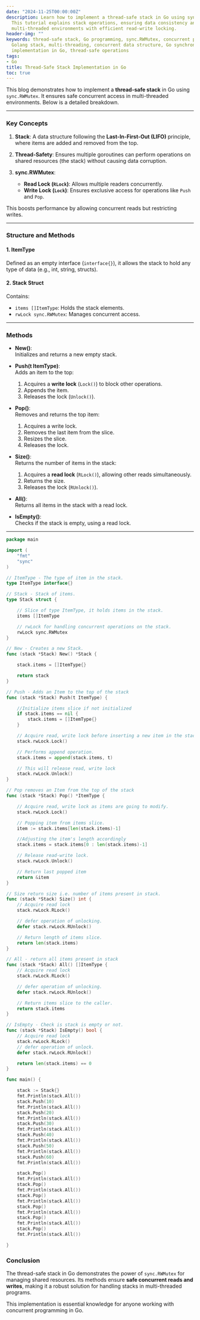 ```yaml
---
date: "2024-11-25T00:00:00Z"
description: Learn how to implement a thread-safe stack in Go using sync.RWMutex.
  This tutorial explains stack operations, ensuring data consistency and safety in
  multi-threaded environments with efficient read-write locking.
header-img: ""
keywords: thread-safe stack, Go programming, sync.RWMutex, concurrent programming,
  Golang stack, multi-threading, concurrent data structure, Go synchronization, stack
  implementation in Go, thread-safe operations
tags:
- Go
title: Thread-Safe Stack Implementation in Go
toc: true
---
```


This blog demonstrates how to implement a **thread-safe stack** in Go using `sync.RWMutex`. It ensures safe concurrent access in multi-threaded environments. Below is a detailed breakdown.  

---

### **Key Concepts**  

1. **Stack**: A data structure following the **Last-In-First-Out (LIFO)** principle, where items are added and removed from the top.  

2. **Thread-Safety**: Ensures multiple goroutines can perform operations on shared resources (the stack) without causing data corruption.  

3. **sync.RWMutex**:  
   - **Read Lock (`RLock`)**: Allows multiple readers concurrently.  
   - **Write Lock (`Lock`)**: Ensures exclusive access for operations like `Push` and `Pop`.  

This boosts performance by allowing concurrent reads but restricting writes.  

---

### **Structure and Methods**  

#### **1. ItemType**  
Defined as an empty interface (`interface{}`), it allows the stack to hold any type of data (e.g., int, string, structs).  

#### **2. Stack Struct**  
Contains:  
- `items []ItemType`: Holds the stack elements.  
- `rwLock sync.RWMutex`: Manages concurrent access.  

---

### **Methods**  

- **New()**:  
  Initializes and returns a new empty stack.  

- **Push(t ItemType)**:  
  Adds an item to the top:  
  1. Acquires a **write lock** (`Lock()`) to block other operations.  
  2. Appends the item.  
  3. Releases the lock (`Unlock()`).  

- **Pop()**:  
  Removes and returns the top item:  
  1. Acquires a write lock.  
  2. Removes the last item from the slice.  
  3. Resizes the slice.  
  4. Releases the lock.  

- **Size()**:  
  Returns the number of items in the stack:  
  1. Acquires a **read lock** (`RLock()`), allowing other reads simultaneously.  
  2. Returns the size.  
  3. Releases the lock (`RUnlock()`).  

- **All()**:  
  Returns all items in the stack with a read lock.  

- **IsEmpty()**:  
  Checks if the stack is empty, using a read lock.  

---

```go
package main

import (
	"fmt"
	"sync"
)

// ItemType - The type of item in the stack.
type ItemType interface{}

// Stack - Stack of items.
type Stack struct {

	// Slice of type ItemType, it holds items in the stack.
	items []ItemType

	// rwLock for handling concurrent operations on the stack.
	rwLock sync.RWMutex
}

// New - Creates a new Stack.
func (stack *Stack) New() *Stack {

	stack.items = []ItemType{}

	return stack
}

// Push - Adds an Item to the top of the stack
func (stack *Stack) Push(t ItemType) {

	//Initialize items slice if not initialized
	if stack.items == nil {
		stack.items = []ItemType{}
	}

	// Acquire read, write lock before inserting a new item in the stack.
	stack.rwLock.Lock()

	// Performs append operation.
	stack.items = append(stack.items, t)

	// This will release read, write lock
	stack.rwLock.Unlock()
}

// Pop removes an Item from the top of the stack
func (stack *Stack) Pop() *ItemType {

	// Acquire read, write lock as items are going to modify.
	stack.rwLock.Lock()

	// Popping item from items slice.
	item := stack.items[len(stack.items)-1]

	//Adjusting the item's length accordingly
	stack.items = stack.items[0 : len(stack.items)-1]

	// Release read-write lock.
	stack.rwLock.Unlock()

	// Return last popped item
	return &item
}

// Size return size i.e. number of items present in stack.
func (stack *Stack) Size() int {
	// Acquire read lock
	stack.rwLock.RLock()

	// defer operation of unlocking.
	defer stack.rwLock.RUnlock()

	// Return length of items slice.
	return len(stack.items)
}

// All - return all items present in stack
func (stack *Stack) All() []ItemType {
	// Acquire read lock
	stack.rwLock.RLock()

	// defer operation of unlocking.
	defer stack.rwLock.RUnlock()

	// Return items slice to the caller.
	return stack.items
}

// IsEmpty - Check is stack is empty or not.
func (stack *Stack) IsEmpty() bool {
	// Acquire read lock
	stack.rwLock.RLock()
	// defer operation of unlock.
	defer stack.rwLock.RUnlock()

	return len(stack.items) == 0
}

func main() {

	stack := Stack{}
	fmt.Println(stack.All())
	stack.Push(10)
	fmt.Println(stack.All())
	stack.Push(20)
	fmt.Println(stack.All())
	stack.Push(30)
	fmt.Println(stack.All())
	stack.Push(40)
	fmt.Println(stack.All())
	stack.Push(50)
	fmt.Println(stack.All())
	stack.Push(60)
	fmt.Println(stack.All())

	stack.Pop()
	fmt.Println(stack.All())
	stack.Pop()
	fmt.Println(stack.All())
	stack.Pop()
	fmt.Println(stack.All())
	stack.Pop()
	fmt.Println(stack.All())
	stack.Pop()
	fmt.Println(stack.All())
	stack.Pop()
	fmt.Println(stack.All())

}
```

### **Conclusion**  

The thread-safe stack in Go demonstrates the power of `sync.RWMutex` for managing shared resources. Its methods ensure **safe concurrent reads and writes**, making it a robust solution for handling stacks in multi-threaded programs.  

This implementation is essential knowledge for anyone working with concurrent programming in Go.